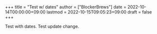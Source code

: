 +++
title = "Test w/ dates"
author = ["BlockerBrews"]
date = 2022-10-14T00:00:00+09:00
lastmod = 2022-10-15T09:05:23+09:00
draft = false
+++

Test with dates.
Test update change.
